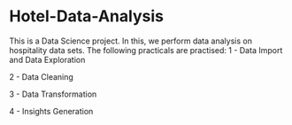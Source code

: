 # Hotel-Data-Analysis

This is a Data Science project. In this, we perform data analysis on hospitality data sets. 
The following practicals are practised:
1 - Data Import and Data Exploration

2 - Data Cleaning

3 - Data Transformation

4 - Insights Generation
